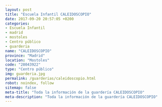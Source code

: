 ```yaml
---
layout: post
title: "Escuela Infantil CALEIDOSCOPIO"
date: 2017-09-20 20:57:05 +0200
categories:
- Escuela Infantil
- madrid
- mostoles
- Centro público
- guarderia
name: "CALEIDOSCOPIO"
province: "Madrid"
location: "Mostoles"
code: "28043922"
type: "Centro público"
img: guarderia.jpg
permalink: /guarderias/caleidoscopio.html
robot: noindex, follow
sitemap: false
meta-title: "Toda la información de la guardería CALEIDOSCOPIO"
meta-description: "Toda la información de la guardería CALEIDOSCOPIO"
---
```

